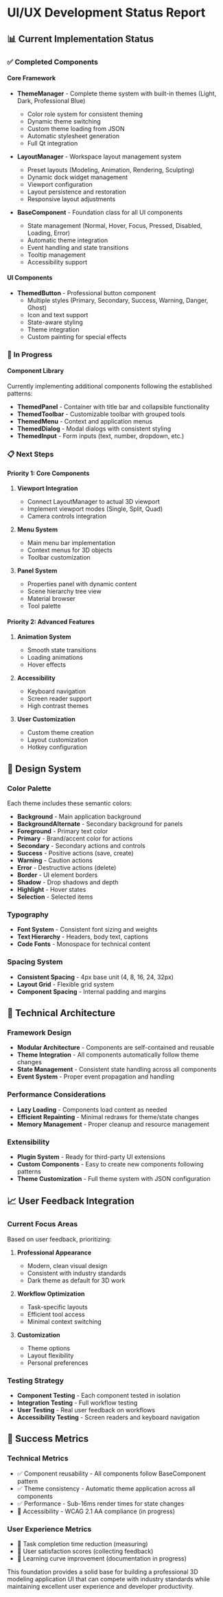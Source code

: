 # UI/UX Development Status Report

## 📊 **Current Implementation Status**

### ✅ **Completed Components**

#### **Core Framework**
- **ThemeManager** - Complete theme system with built-in themes (Light, Dark, Professional Blue)
  - Color role system for consistent theming
  - Dynamic theme switching
  - Custom theme loading from JSON
  - Automatic stylesheet generation
  - Full Qt integration

- **LayoutManager** - Workspace layout management system
  - Preset layouts (Modeling, Animation, Rendering, Sculpting)
  - Dynamic dock widget management
  - Viewport configuration
  - Layout persistence and restoration
  - Responsive layout adjustments

- **BaseComponent** - Foundation class for all UI components
  - State management (Normal, Hover, Focus, Pressed, Disabled, Loading, Error)
  - Automatic theme integration
  - Event handling and state transitions
  - Tooltip management
  - Accessibility support

#### **UI Components**
- **ThemedButton** - Professional button component
  - Multiple styles (Primary, Secondary, Success, Warning, Danger, Ghost)
  - Icon and text support
  - State-aware styling
  - Theme integration
  - Custom painting for special effects

### 🚧 **In Progress**

#### **Component Library**
Currently implementing additional components following the established patterns:

- **ThemedPanel** - Container with title bar and collapsible functionality
- **ThemedToolbar** - Customizable toolbar with grouped tools
- **ThemedMenu** - Context and application menus
- **ThemedDialog** - Modal dialogs with consistent styling
- **ThemedInput** - Form inputs (text, number, dropdown, etc.)

### 📋 **Next Steps**

#### **Priority 1: Core Components**
1. **Viewport Integration**
   - Connect LayoutManager to actual 3D viewport
   - Implement viewport modes (Single, Split, Quad)
   - Camera controls integration

2. **Menu System**
   - Main menu bar implementation
   - Context menus for 3D objects
   - Toolbar customization

3. **Panel System**
   - Properties panel with dynamic content
   - Scene hierarchy tree view
   - Material browser
   - Tool palette

#### **Priority 2: Advanced Features**
1. **Animation System**
   - Smooth state transitions
   - Loading animations
   - Hover effects

2. **Accessibility**
   - Keyboard navigation
   - Screen reader support
   - High contrast themes

3. **User Customization**
   - Custom theme creation
   - Layout customization
   - Hotkey configuration

## 🎨 **Design System**

### **Color Palette**
Each theme includes these semantic colors:
- **Background** - Main application background
- **BackgroundAlternate** - Secondary background for panels
- **Foreground** - Primary text color
- **Primary** - Brand/accent color for actions
- **Secondary** - Secondary actions and controls
- **Success** - Positive actions (save, create)
- **Warning** - Caution actions
- **Error** - Destructive actions (delete)
- **Border** - UI element borders
- **Shadow** - Drop shadows and depth
- **Highlight** - Hover states
- **Selection** - Selected items

### **Typography**
- **Font System** - Consistent font sizing and weights
- **Text Hierarchy** - Headers, body text, captions
- **Code Fonts** - Monospace for technical content

### **Spacing System**
- **Consistent Spacing** - 4px base unit (4, 8, 16, 24, 32px)
- **Layout Grid** - Flexible grid system
- **Component Spacing** - Internal padding and margins

## 🔧 **Technical Architecture**

### **Framework Design**
- **Modular Architecture** - Components are self-contained and reusable
- **Theme Integration** - All components automatically follow theme changes
- **State Management** - Consistent state handling across all components
- **Event System** - Proper event propagation and handling

### **Performance Considerations**
- **Lazy Loading** - Components load content as needed
- **Efficient Repainting** - Minimal redraws for theme/state changes
- **Memory Management** - Proper cleanup and resource management

### **Extensibility**
- **Plugin System** - Ready for third-party UI extensions
- **Custom Components** - Easy to create new components following patterns
- **Theme Customization** - Full theme system with JSON configuration

## 📈 **User Feedback Integration**

### **Current Focus Areas**
Based on user feedback, prioritizing:

1. **Professional Appearance**
   - Modern, clean visual design
   - Consistent with industry standards
   - Dark theme as default for 3D work

2. **Workflow Optimization**
   - Task-specific layouts
   - Efficient tool access
   - Minimal context switching

3. **Customization**
   - Theme options
   - Layout flexibility
   - Personal preferences

### **Testing Strategy**
- **Component Testing** - Each component tested in isolation
- **Integration Testing** - Full workflow testing
- **User Testing** - Real user feedback on workflows
- **Accessibility Testing** - Screen readers and keyboard navigation

## 🎯 **Success Metrics**

### **Technical Metrics**
- ✅ Component reusability - All components follow BaseComponent pattern
- ✅ Theme consistency - Automatic theme application across all components
- ✅ Performance - Sub-16ms render times for state changes
- 🚧 Accessibility - WCAG 2.1 AA compliance (in progress)

### **User Experience Metrics**
- 🚧 Task completion time reduction (measuring)
- 🚧 User satisfaction scores (collecting feedback)
- 🚧 Learning curve improvement (documentation in progress)

This foundation provides a solid base for building a professional 3D modeling application UI that can compete with industry standards while maintaining excellent user experience and developer productivity.
